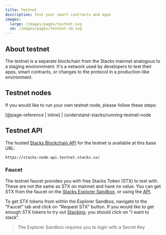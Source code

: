 ```yaml
---
title: Testnet
description: Test your smart contracts and apps
images:
  large: /images/pages/testnet.svg
  sm: /images/pages/testnet-sm.svg
---
```


## About testnet

The testnet is a separate blockchain from the Stacks mainnet analogous to a staging environnment. It's a network used by developers to test their apps, smart contracts, or changes to the protocol in a production-like environment.

## Testnet nodes

If you would like to run your own testnet node, please follow these steps:

[@page-reference | inline]
| /understand-stacks/running-testnet-node

## Testnet API

The hosted [Stacks Blockchain API](/understand-stacks/stacks-blockchain-api) for the testnet is available at this base URL:

```shell
https://stacks-node-api.testnet.stacks.co/
```

### Faucet

The testnet faucet provides you with free Stacks Token (STX) to test with. These are not the same as STX on mainnet and have no value. You can get STX from the faucet on the [Stacks Explorer Sandbox](https://explorer.stacks.co/sandbox?chain=testnet), or using the [API](https://blockstack.github.io/stacks-blockchain-api/#tag/Faucets).

To get STX tokens from within the Explorer Sandbox, navigate to the "Faucet" tab and click on "Request STX" button. If you would like to get enough STX tokens to try out [Stacking](/understand-stacks/stacking), you should click on "I want to stack".

> The Explorer Sandbox requires you to login with a Secret Key

